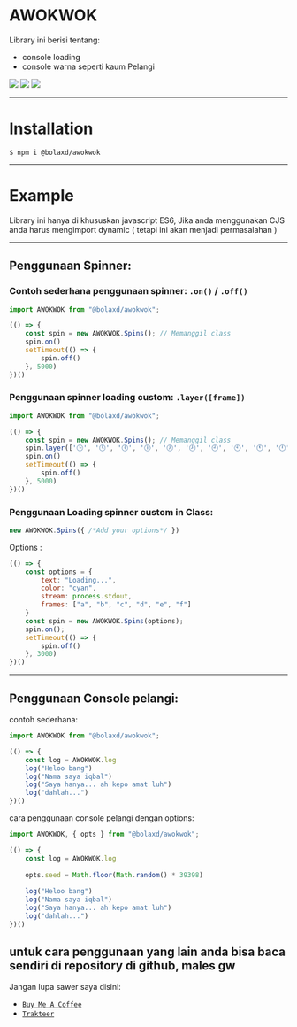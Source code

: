 # AWOKWOK

Library ini berisi tentang: 
* console loading
* console warna seperti kaum Pelangi

![](https://badgen.net/npm/v/@bolaxd/awokwok)
![](https://badgen.net/badge/node/>=18.0.0/green)
![](https://badgen.net/npm/dt/@bolaxd/awokwok)

---

# Installation

```
$ npm i @bolaxd/awokwok
```

---

# Example 

Library ini hanya di khususkan javascript ES6,
Jika anda menggunakan CJS anda harus mengimport dynamic ( tetapi ini akan menjadi permasalahan )

---

## Penggunaan Spinner:

### Contoh sederhana penggunaan spinner: `.on()` / `.off()`
```js
import AWOKWOK from "@bolaxd/awokwok";

(() => {
	const spin = new AWOKWOK.Spins(); // Memanggil class
	spin.on()
	setTimeout(() => {
		spin.off()
	}, 5000)
})()
```

### Penggunaan spinner loading custom: `.layer([frame])`
```js
import AWOKWOK from "@bolaxd/awokwok";

(() => {
	const spin = new AWOKWOK.Spins(); // Memanggil class
	spin.layer(['🕒', '🕓', '🕔', '🕕', '🕖', '🕗', '🕘', '🕙', '🕚', '🕛', '🕐', '🕑']);
	spin.on()
	setTimeout(() => {
		spin.off()
	}, 5000)
})()
```

### Penggunaan Loading spinner custom in Class: 

```js 
new AWOKWOK.Spins({ /*Add your options*/ })
```

Options :

```js
(() => {
	const options = {
		text: "Loading...",
		color: "cyan",
		stream: process.stdout,
		frames: ["a", "b", "c", "d", "e", "f"]
	}
	const spin = new AWOKWOK.Spins(options);
	spin.on();
	setTimeout(() => {
		spin.off()
	}, 3000)
})()
```

---

## Penggunaan Console pelangi:

contoh sederhana:

```js
import AWOKWOK from "@bolaxd/awokwok";

(() => {
	const log = AWOKWOK.log
	log("Heloo bang")
	log("Nama saya iqbal")
	log("Saya hanya... ah kepo amat luh")
	log("dahlah...")
})()
```

cara penggunaan console pelangi dengan options:

```js
import AWOKWOK, { opts } from "@bolaxd/awokwok";

(() => {
	const log = AWOKWOK.log
	
	opts.seed = Math.floor(Math.random() * 39398)
	
	log("Heloo bang")
	log("Nama saya iqbal")
	log("Saya hanya... ah kepo amat luh")
	log("dahlah...")
})()
```

untuk cara penggunaan yang lain anda bisa baca sendiri di repository di github, males gw
---

Jangan lupa sawer saya disini:
* [`Buy Me A Coffee`](https://www.buymeacoffee.com/bolaxd1)
* [`Trakteer`](https://trakteer.id/geichi-mv-yotba)